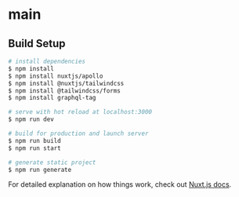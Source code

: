 # main

## Build Setup

```bash
# install dependencies
$ npm install
$ npm install nuxtjs/apollo
$ npm install @nuxtjs/tailwindcss
$ npm install @tailwindcss/forms
$ npm install graphql-tag

# serve with hot reload at localhost:3000
$ npm run dev

# build for production and launch server
$ npm run build
$ npm run start

# generate static project
$ npm run generate
```

For detailed explanation on how things work, check out [Nuxt.js docs](https://nuxtjs.org).
